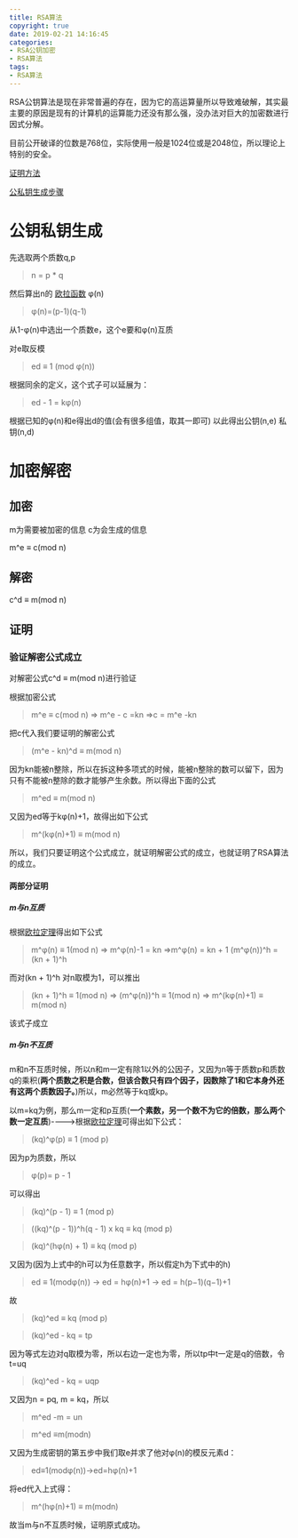 ```yaml
---
title: RSA算法
copyright: true
date: 2019-02-21 14:16:45
categories:
- RSA公钥加密
- RSA算法
tags:
- RSA算法
---
```

RSA公钥算法是现在非常普遍的存在，因为它的高运算量所以导致难破解，其实最主要的原因是现有的计算机的运算能力还没有那么强，没办法对巨大的加密数进行因式分解。

目前公开破译的位数是768位，实际使用一般是1024位或是2048位，所以理论上特别的安全。
<!--more-->
[证明方法](https://blog.csdn.net/u014044812/article/details/80866759)

[公私钥生成步骤](https://www.zhihu.com/question/25038691)

# 公钥私钥生成

先选取两个质数q,p
> n = p * q

然后算出n的 [欧拉函数](https://aimasa.github.io/2019/02/22/%E6%AC%A7%E6%8B%89%E5%87%BD%E6%95%B0/) φ(n)
> φ(n)=(p-1)(q-1)

从1-φ(n)中选出一个质数e，这个e要和φ(n)互质

对e取反模

> ed ≡ 1 (mod φ(n))

根据同余的定义，这个式子可以延展为：

> ed - 1 = kφ(n)

根据已知的φ(n)和e得出d的值(会有很多组值，取其一即可)
以此得出公钥(n,e) 私钥(n,d)

# 加密解密

## 加密

 m为需要被加密的信息
 c为会生成的信息

m^e ≡ c(mod n)

## 解密

c^d ≡ m(mod n)

## 证明

### 验证解密公式成立

对解密公式c^d ≡ m(mod n)进行验证

根据加密公式 
> m^e ≡ c(mod n) => m^e - c =kn =>c = m^e -kn

把c代入我们要证明的解密公式
> (m^e - kn)^d ≡ m(mod n) 
 
因为kn能被n整除，所以在拆这种多项式的时候，能被n整除的数可以留下，因为只有不能被n整除的数才能够产生余数。所以得出下面的公式
> m^ed ≡ m(mod n)
 
又因为ed等于kφ(n)+1，故得出如下公式
>m^(kφ(n)+1) ≡ m(mod n)

所以，我们只要证明这个公式成立，就证明解密公式的成立，也就证明了RSA算法的成立。

#### 两部分证明

##### m与n互质

根据[欧拉定理](https://aimasa.github.io/2019/02/22/%E6%AC%A7%E6%8B%89%E5%87%BD%E6%95%B0/)得出如下公式
> m^φ(n) ≡ 1(mod n) => m^φ(n)-1 = kn =>m^φ(n) = kn + 1
> (m^φ(n))^h = (kn + 1)^h 

而对(kn + 1)^h 对n取模为1，可以推出
> (kn + 1)^h ≡ 1(mod n) => (m^φ(n))^h ≡ 1(mod n) 
> => m^(kφ(n)+1) ≡ m(mod n)

该式子成立


##### m与n不互质

m和n不互质时候，所以n和m一定有除1以外的公因子，又因为n等于质数p和质数q的乘积(**两个质数之积是合数，但该合数只有四个因子，因数除了1和它本身外还有这两个质数因子。**)所以，m必然等于kq或kp。

以m=kq为例，那么m一定和p互质(**一个素数，另一个数不为它的倍数，那么两个数一定互质**)---->根据[欧拉定理](https://aimasa.github.io/2019/02/22/%E6%AC%A7%E6%8B%89%E5%87%BD%E6%95%B0/)可得出如下公式：
> (kq)^φ(p) ≡ 1 (mod p)

因为p为质数，所以

> φ(p)= p - 1

可以得出

> (kq)^(p - 1) ≡ 1 (mod p)  

> ((kq)^(p - 1))^h(q - 1) x kq ≡ kq (mod p) 

> (kq)^(hφ(n) + 1) ≡ kq (mod p)

又因为(因为上式中的h可以为任意数字，所以假定h为下式中的h)

> ed ≡ 1(modφ(n)) → ed = hφ(n)+1 → ed = h(p−1)(q−1)+1 

故

> (kq)^ed ≡ kq (mod p)

> (kq)^ed - kq = tp

因为等式左边对q取模为零，所以右边一定也为零，所以tp中t一定是q的倍数，令t=uq

> (kq)^ed - kq = uqp

又因为n = pq, m = kq，所以

> m^ed -m = un

> m^ed ≡m(modn)

又因为生成密钥的第五步中我们取e并求了他对φ(n)的模反元素d：

> ed≡1(modφ(n))→ed=hφ(n)+1

将ed代入上式得：

> m^(hφ(n)+1) ≡ m(modn)

故当m与n不互质时候，证明原式成功。